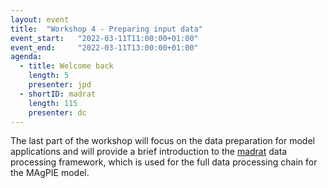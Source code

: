 ```yaml
---
layout: event
title:  "Workshop 4 - Preparing input data"
event_start:   "2022-03-11T11:00:00+01:00"
event_end:     "2022-03-11T13:00:00+01:00"
agenda:
  - title: Welcome back
    length: 5
    presenter: jpd
  - shortID: madrat
    length: 115
    presenter: dc
---
```


The last part of the workshop will focus on the data preparation for model applications and will provide a brief introduction to the [madrat] data processing framework, which is used for the full data processing chain for the MAgPIE model.

[madrat]:https://github.com/pik-piam/madrat
